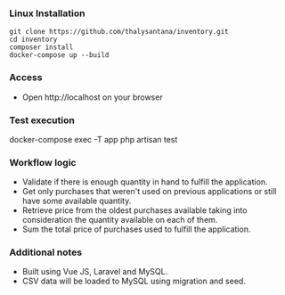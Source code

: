 ### Linux Installation
```
git clone https://github.com/thalysantana/inventory.git
cd inventory
composer install
docker-compose up --build
```
### Access
- Open http://localhost on your browser

### Test execution
docker-compose exec -T app php artisan test

### Workflow logic
- Validate if there is enough quantity in hand to fulfill the application.
- Get only purchases that weren't used on previous applications or still have some available quantity.
- Retrieve price from the oldest purchases available taking into consideration the quantity available on each of them.
- Sum the total price of purchases used to fulfill the application.

### Additional notes
- Built using Vue JS, Laravel and MySQL.
- CSV data will be loaded to MySQL using migration and seed. 
